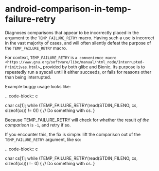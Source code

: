android-comparison-in-temp-failure-retry
========================================

Diagnoses comparisons that appear to be incorrectly placed in the
argument to the `TEMP_FAILURE_RETRY` macro. Having such a use is
incorrect in the vast majority of cases, and will often silently defeat
the purpose of the `TEMP_FAILURE_RETRY` macro.

For context, `TEMP_FAILURE_RETRY` is
`a convenience macro <https://www.gnu.org/software/libc/manual/html_node/Interrupted-Primitives.html>`\_
provided by both glibc and Bionic. Its purpose is to repeatedly run a
syscall until it either succeeds, or fails for reasons other than being
interrupted.

Example buggy usage looks like:

.. code-block:: c

char cs\[1\]; while (TEMP\_FAILURE\_RETRY(read(STDIN\_FILENO, cs,
sizeof(cs)) != 0)) { // Do something with cs. }

Because TEMP\_FAILURE\_RETRY will check for whether the result *of the
comparison* is `-1`, and retry if so.

If you encounter this, the fix is simple: lift the comparison out of the
`TEMP_FAILURE_RETRY` argument, like so:

.. code-block:: c

char cs\[1\]; while (TEMP\_FAILURE\_RETRY(read(STDIN\_FILENO, cs,
sizeof(cs))) != 0) { // Do something with cs. }
